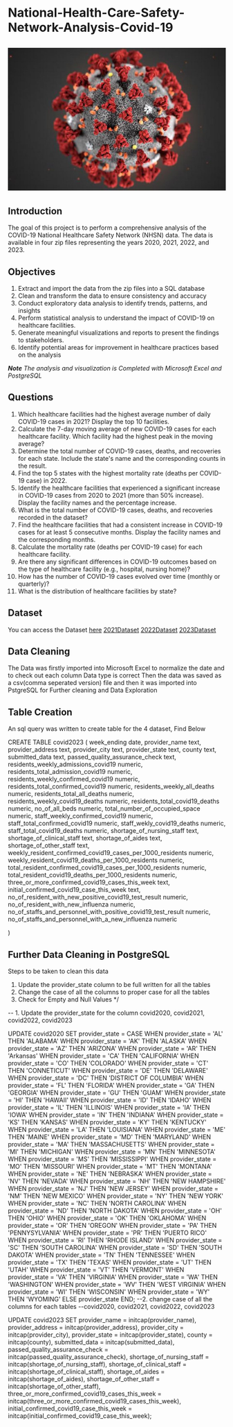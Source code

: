 # National-Health-Care-Safety-Network-Analysis-Covid-19

![](Covid19Images.jpg)
---

## Introduction
The goal of this project is to perform a comprehensive analysis of the COVID-19 National
Healthcare Safety Network (NHSN) data. The data is available in four zip files representing the
years 2020, 2021, 2022, and 2023.

## Objectives
1. Extract and import the data from the zip files into a SQL database
2. Clean and transform the data to ensure consistency and accuracy
3. Conduct exploratory data analysis to identify trends, patterns, and insights
4. Perform statistical analysis to understand the impact of COVID-19 on healthcare facilities.
5. Generate meaningful visualizations and reports to present the findings to stakeholders.
6. Identify potential areas for improvement in healthcare practices based on the analysis

**_Note_** _The analysis and visualization is Completed with Microsoft Excel and PostgreSQL_

## Questions 
1. Which healthcare facilities had the highest average number of daily COVID-19 cases in
2021? Display the top 10 facilities.
2. Calculate the 7-day moving average of new COVID-19 cases for each healthcare facility.
Which facility had the highest peak in the moving average?
3. Determine the total number of COVID-19 cases, deaths, and recoveries for each state.
Include the state's name and the corresponding counts in the result.
4. Find the top 5 states with the highest mortality rate (deaths per COVID-19 case) in 2022.
5. Identify the healthcare facilities that experienced a significant increase in COVID-19
cases from 2020 to 2021 (more than 50% increase). Display the facility names and the
percentage increase.
6. What is the total number of COVID-19 cases, deaths, and recoveries recorded in the
dataset?
7. Find the healthcare facilities that had a consistent increase in COVID-19 cases for at
least 5 consecutive months. Display the facility names and the corresponding months.
8. Calculate the mortality rate (deaths per COVID-19 case) for each healthcare facility.
9. Are there any significant differences in COVID-19 outcomes based on the type of
healthcare facility (e.g., hospital, nursing home)?
10. How has the number of COVID-19 cases evolved over time (monthly or quarterly)?
11. What is the distribution of healthcare facilities by state?

## Dataset
You can access the Dataset [here](https://download.cms.gov/covid_nhsn/faclevel_2020.zip) 
[2021Dataset](https://download.cms.gov/covid_nhsn/faclevel_2021.zip)
[2022Dataset](https://download.cms.gov/covid_nhsn/faclevel_2022.zip)
[2023Dataset](https://download.cms.gov/covid_nhsn/faclevel_2023.zip)

## Data Cleaning
The Data was firstly imported into Microsoft Excel to normalize the date and to check out each column Data type is correct 
Then the data was saved as a csv(comma seperated version) file and then it was imported into PstgreSQL for Further cleaning and Data Exploration

## Table Creation
An sql query was written to create table for the 4 dataset, Find Below

CREATE TABLE covid2023 
(
    week_ending date,
	provider_name text,
	provider_address text,
	provider_city text,
	provider_state text,
	county text,
	submitted_data text,
	passed_quality_assurance_check text,
	residents_weekly_admissions_covid19 numeric,
	residents_total_admission_covid19 numeric,
	residents_weekly_confirmed_covid19 numeric,
	residents_total_confirmed_covid19 numeric,
	residents_weekly_all_deaths numeric,
	residents_total_all_deaths numeric,
	residents_weekly_covid19_deaths numeric,
	residents_total_covid19_deaths numeric,
	no_of_all_beds numeric,
	total_number_of_occupied_space numeric,
	staff_weekly_confirmed_covid19 numeric,
	staff_total_confirmed_covid19 numeric,
	staff_wekly_covid19_deaths numeric,
	staff_total_covid19_deaths numeric,
    shortage_of_nursing_staff text,
    shortage_of_clinical_staff text,
    shortage_of_aides text,
    shortage_of_other_staff text,
    weekly_resident_confirmed_covid19_cases_per_1000_residents numeric,
    weekly_resident_covid19_deaths_per_1000_residents numeric,
    total_resident_confirmed_covid19_cases_per_1000_residents numeric,
    total_resident_covid19_deaths_per_1000_residents numeric,
    three_or_more_confirmed_covid19_cases_this_week text,
    initial_confirmed_covid19_case_this_week text,
    no_of_resident_with_new_positive_covid19_test_result numeric,
    no_of_resident_with_new_influenza numeric,
    no_of_staffs_and_personnel_with_positive_covid19_test_result numeric,
    no_of_staffs_and_personnel_with_a_new_influenza numeric
	
)

## Further Data Cleaning in PostgreSQL
Steps to be taken to clean this data
1. Update the provider_state column to be full written for all the tables
2. Change the case of all the columns to proper case for all the tables
3. Check for Empty and Null Values */

-- 1. Update the provider_state for the column covid2020, covid2021, covid2022, covid2023

UPDATE covid2020
SET provider_state = 
    CASE 
        WHEN provider_state = 'AL' THEN 'ALABAMA'
        WHEN provider_state = 'AK' THEN 'ALASKA'
        WHEN provider_state = 'AZ' THEN 'ARIZONA'
		WHEN provider_state = 'AR' THEN 'Arkansas'
		WHEN provider_state = 'CA' THEN 'CALIFORNIA'
		WHEN provider_state = 'CO' THEN 'COLORADO'
		WHEN provider_state = 'CT' THEN 'CONNETICUT'
		WHEN provider_state = 'DE' THEN 'DELAWARE'
		WHEN provider_state = 'DC' THEN 'DISTRICT OF COLUMBIA'
		WHEN provider_state = 'FL' THEN 'FLORIDA'
		WHEN provider_state = 'GA' THEN 'GEORGIA'
		WHEN provider_state = 'GU' THEN 'GUAM'
		WHEN provider_state = 'HI' THEN 'HAWAII'
		WHEN provider_state = 'ID' THEN 'IDAHO'
		WHEN provider_state = 'IL' THEN 'ILLINOIS'
		WHEN provider_state = 'IA' THEN 'IOWA'
		WHEN provider_state = 'IN' THEN 'INDIANA'
		WHEN provider_state = 'KS' THEN 'KANSAS'
		WHEN provider_state = 'KY' THEN 'KENTUCKY'
		WHEN provider_state = 'LA' THEN 'LOUISIANA'
		WHEN provider_state = 'ME' THEN 'MAINE'
		WHEN provider_state = 'MD' THEN 'MARYLAND'
		WHEN provider_state = 'MA' THEN 'MASSACHUSETTS'
		WHEN provider_state = 'MI' THEN 'MICHIGAN'
		WHEN provider_state = 'MN' THEN 'MINNESOTA'
		WHEN provider_state = 'MS' THEN 'MISSISSIPPI'
		WHEN provider_state = 'MO' THEN 'MISSOURI'
		WHEN provider_state = 'MT' THEN 'MONTANA'
		WHEN provider_state = 'NE' THEN 'NEBRASKA'
		WHEN provider_state = 'NV' THEN 'NEVADA'
		WHEN provider_state = 'NH' THEN 'NEW HAMPSHIRE'
		WHEN provider_state = 'NJ' THEN 'NEW JERSEY'
		WHEN provider_state = 'NM' THEN 'NEW MEXICO'
		WHEN provider_state = 'NY' THEN 'NEW YORK'
		WHEN provider_state = 'NC' THEN 'NORTH CAROLINA'
		WHEN provider_state = 'ND' THEN 'NORTH DAKOTA'
		WHEN provider_state = 'OH' THEN 'OHIO'
		WHEN provider_state = 'OK' THEN 'OKLAHOMA'
		WHEN provider_state = 'OR' THEN 'OREGON'
		WHEN provider_state = 'PA' THEN 'PENNYSYLVANIA'
		WHEN provider_state = 'PR' THEN 'PUERTO RICO'
		WHEN provider_state = 'RI' THEN 'RHODE ISLAND'
		WHEN provider_state = 'SC' THEN 'SOUTH CAROLINA'
		WHEN provider_state = 'SD' THEN 'SOUTH DAKOTA'
		WHEN provider_state = 'TN' THEN 'TENNESSEE'
		WHEN provider_state = 'TX' THEN 'TEXAS'
		WHEN provider_state = 'UT' THEN 'UTAH'
		WHEN provider_state = 'VT' THEN 'VERMONT'
		WHEN provider_state = 'VA' THEN 'VIRGINIA'
		WHEN provider_state = 'WA' THEN 'WASHINGTON'
		WHEN provider_state = 'WV' THEN 'WEST VIRGINIA'
		WHEN provider_state = 'WI' THEN 'WISCONSIN'
		WHEN provider_state = 'WY' THEN 'WYOMING'
		ELSE provider_state
    END;
--2. change case of all the columns for each tables
--covid2020, covid2021, covid2022, covid2023

UPDATE covid2023
SET
    provider_name = initcap(provider_name),
	provider_address = initcap(provider_address),
	provider_city = initcap(provider_city),
	provider_state = initcap(provider_state),
	county = initcap(county),
	submitted_data = initcap(submitted_data),
	passed_quality_assurance_check = initcap(passed_quality_assurance_check),
	shortage_of_nursing_staff = initcap(shortage_of_nursing_staff),
	shortage_of_clinical_staff = initcap(shortage_of_clinical_staff),
	shortage_of_aides = initcap(shortage_of_aides),
	shortage_of_other_staff = initcap(shortage_of_other_staff),
	three_or_more_confirmed_covid19_cases_this_week = initcap(three_or_more_confirmed_covid19_cases_this_week),
	initial_confirmed_covid19_case_this_week = initcap(initial_confirmed_covid19_case_this_week);
